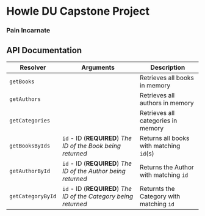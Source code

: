 # Howle DU Capstone Project

### Pain Incarnate

## API Documentation

| Resolver          | Arguments                                                        | Description                              |
| ----------------- | ---------------------------------------------------------------- | ---------------------------------------- |
| `getBooks`        |                                                                  | Retrieves all books in memory            |
| `getAuthors`      |                                                                  | Retrieves all authors in memory          |
| `getCategories`   |                                                                  | Retrieves all categories in memory       |
| `getBooksByIds`   | `id` - ID (**REQUIRED**) _The ID of the Book being returned_     | Returns all books with matching `id`(s)  |
| `getAuthorById`   | `id` - ID (**REQUIRED**) _The ID of the Author being returned_   | Returns the Author with matching `id`    |
| `getCategoryById` | `id` - ID (**REQUIRED**) _The ID of the Category being returned_ | Returnts the Category with matching `id` |
